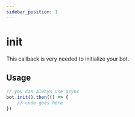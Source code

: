 ```yaml
---
sidebar_position: 1
---
```


# init

This callback is very needed to initialize your bot.

## Usage

```js
// you can always use async
bot.init().then(() => {
    // code goes here
})
```